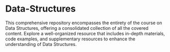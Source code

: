 # Data-Structures
This comprehensive repository encompasses the entirety of the course on Data Structures, offering a consolidated collection of all the covered content. Explore a well-organized resource that includes in-depth materials, code examples, and supplementary resources to enhance the understanding of Data Structures.
